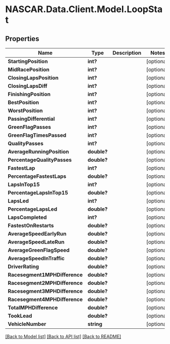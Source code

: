# NASCAR.Data.Client.Model.LoopStat
## Properties

Name | Type | Description | Notes
------------ | ------------- | ------------- | -------------
**StartingPosition** | **int?** |  | [optional] 
**MidRacePosition** | **int?** |  | [optional] 
**ClosingLapsPosition** | **int?** |  | [optional] 
**ClosingLapsDiff** | **int?** |  | [optional] 
**FinishingPosition** | **int?** |  | [optional] 
**BestPosition** | **int?** |  | [optional] 
**WorstPosition** | **int?** |  | [optional] 
**PassingDifferential** | **int?** |  | [optional] 
**GreenFlagPasses** | **int?** |  | [optional] 
**GreenFlagTimesPassed** | **int?** |  | [optional] 
**QualityPasses** | **int?** |  | [optional] 
**AverageRunningPosition** | **double?** |  | [optional] 
**PercentageQualityPasses** | **double?** |  | [optional] 
**FastestLap** | **int?** |  | [optional] 
**PercentageFastestLaps** | **double?** |  | [optional] 
**LapsInTop15** | **int?** |  | [optional] 
**PercentageLapsInTop15** | **double?** |  | [optional] 
**LapsLed** | **int?** |  | [optional] 
**PercentageLapsLed** | **double?** |  | [optional] 
**LapsCompleted** | **int?** |  | [optional] 
**FastestOnRestarts** | **double?** |  | [optional] 
**AverageSpeedEarlyRun** | **double?** |  | [optional] 
**AverageSpeedLateRun** | **double?** |  | [optional] 
**AverageGreenFlagSpeed** | **double?** |  | [optional] 
**AverageSpeedInTraffic** | **double?** |  | [optional] 
**DriverRating** | **double?** |  | [optional] 
**Racesegment1MPHDifference** | **double?** |  | [optional] 
**Racesegment2MPHDifference** | **double?** |  | [optional] 
**Racesegment3MPHDifference** | **double?** |  | [optional] 
**Racesegment4MPHDifference** | **double?** |  | [optional] 
**TotalMPHDifference** | **double?** |  | [optional] 
**TookLead** | **double?** |  | [optional] 
**VehicleNumber** | **string** |  | [optional] 

[[Back to Model list]](../README.md#documentation-for-models) [[Back to API list]](../README.md#documentation-for-api-endpoints) [[Back to README]](../README.md)

